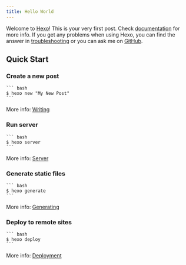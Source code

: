 ```yaml
---
title: Hello World
---
```

Welcome to [Hexo](https://hexo.io/)! This is your very first post. Check [documentation](https://hexo.io/docs/) for more info. If you get any problems when using Hexo, you can find the answer in [troubleshooting](https://hexo.io/docs/troubleshooting.html) or you can ask me on [GitHub](https://github.com/hexojs/hexo/issues).

## Quick Start

### Create a new post

    ``` bash
    $ hexo new "My New Post"
    ```

More info: [Writing](https://hexo.io/docs/writing.html)

### Run server

    ``` bash
    $ hexo server
    ```

More info: [Server](https://hexo.io/docs/server.html)

### Generate static files

    ``` bash
    $ hexo generate
    ```

More info: [Generating](https://hexo.io/docs/generating.html)

### Deploy to remote sites

    ``` bash
    $ hexo deploy
    ```

More info: [Deployment](https://hexo.io/docs/deployment.html)

